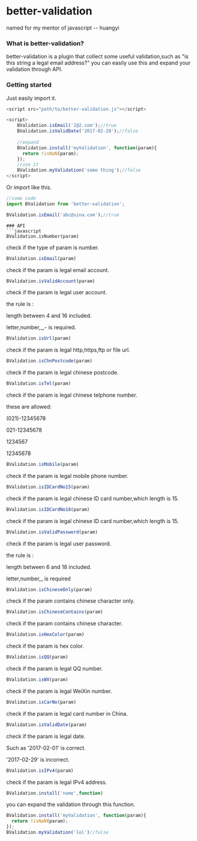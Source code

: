 # better-validation

named for my mentor of javascript -- huangyi

### What is better-validation?

better-validation is a plugin that collect some useful validation,such as "is this string a legal email address?" you can easily use this and expand your validation through API.

### Getting started

Just easily import it.

```javascript
<script src="path/to/better-validation.js"></script>

<script>
    BValidation.isEmail('2@2.com');//true
    BValidation.isValidDate('2017-02-29');//false
    
    //expand
    BValidation.install('myValidation', function(param){
      return !isNaN(param);
    });
    //use it
    BValidation.myValidation('some thing');//false
</script>
```
Or import like this.
```javascript
//some code
import BValidation from 'better-validation';

BValidation.isEmail('abc@sina.com');//true
```

```
### API
```javascript
BValidation.isNumber(param)
```
check if the type of param is number.
```javascript
BValidation.isEmail(param)
```
check if the param is legal email account.
```javascript
BValidation.isValidAccount(param)
```
check if the param is legal user account.

the rule is :

length between 4 and 16 included.

letter,number,_,- is required.
```javascript
BValidation.isUrl(param)
```
check if the param is legal http,https,ftp or file url.
```javascript
BValidation.isChnPostcode(param)
```
check if the param is legal chinese postcode.
```javascript
BValidation.isTel(param)
```
check if the param is legal chinese telphone number.

these are allowed:

(021)-12345678

021-12345678

1234567

12345678
```javascript
BValidation.isMobile(param)
```
check if the param is legal mobile phone number.
```javascript
BValidation.isIDCardNo15(param)
```
check if the param is legal chinese ID card number,which length is 15.
```javascript
BValidation.isIDCardNo18(param)
```
check if the param is legal chinese ID card number,which length is 15.
```javascript
BValidation.isValidPassword(param)
```
check if the param is legal user password.

the rule is :

length between 6 and 18 included.

letter,number,_ is required
```javascript
BValidation.isChineseOnly(param)
```
check if the param contains chinese character only.
```javascript
BValidation.isChineseContains(param)
```
check if the param contains chinese character.
```javascript
BValidation.isHexColor(param)
```
check if the param is hex color.
```javascript
BValidation.isQQ(param)
```
check if the param is legal QQ number.
```javascript
BValidation.isWX(param)
```
check if the param is legal WeiXin number.
```javascript
BValidation.isCarNo(param)
```
check if the param is legal card number in China.
```javascript
BValidation.isValidDate(param)
```
check if the param is legal date.

Such as '2017-02-01' is correct.

'2017-02-29' is incorrect.
```javascript
BValidation.isIPv4(param)
```
check if the param is legal IPv4 address.
```javascript
BValidation.install('name',function)
```
you can expand the validation through this function.
```javascript
BValidation.install('myValidation', function(param){
  return !isNaN(param);
});
BValidation.myValidation('lol')//false
```